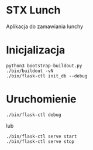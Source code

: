 # STX Lunch
Aplikacja do zamawiania lunchy

# Inicjalizacja

```shell
python3 bootstrap-buildout.py
./bin/buildout -vN
./bin/flask-ctl init_db --debug
```

# Uruchomienie

```shell
./bin/flask-ctl debug
```

lub

```shell
./bin/flask-ctl serve start
./bin/flask-ctl serve stop
```
